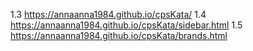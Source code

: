 1.3 https://annaanna1984.github.io/cpsKata/
1.4 https://annaanna1984.github.io/cpsKata/sidebar.html
1.5 https://annaanna1984.github.io/cpsKata/brands.html
